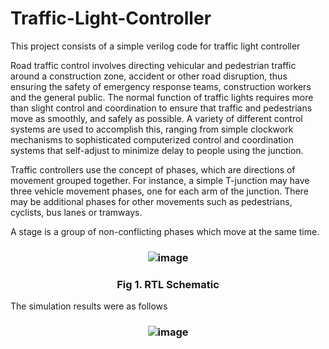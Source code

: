 # Traffic-Light-Controller
This project consists of a simple verilog code for traffic light controller

Road traffic control involves directing vehicular and pedestrian traffic around a construction zone, accident or other road disruption, thus ensuring the safety of emergency response teams, construction workers and the general public.
The normal function of traffic lights requires more than slight control and coordination to ensure that traffic and pedestrians move as smoothly, and safely as possible. A variety of different control systems are used to accomplish this, ranging from simple clockwork mechanisms to sophisticated computerized control and coordination systems that self-adjust to minimize delay to people using the junction.

Traffic controllers use the concept of phases, which are directions of movement grouped together. For instance, a simple T-junction may have three vehicle movement phases, one for each arm of the junction. There may be additional phases for other movements such as pedestrians, cyclists, bus lanes or tramways.

A stage is a group of non-conflicting phases which move at the same time.

### <p align="center">![image](https://user-images.githubusercontent.com/48091500/58762262-fc283880-856b-11e9-82e8-86a79437463b.png)

### <p align="center">Fig 1. RTL Schematic</p>

The simulation results were as follows

### <p align="center">![image](https://user-images.githubusercontent.com/48091500/58762244-e4e94b00-856b-11e9-9253-1ba37a52d56a.png)

